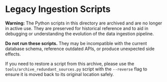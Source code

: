 # Legacy Ingestion Scripts

**Warning:** The Python scripts in this directory are archived and are no longer in active use. They are preserved for historical reference and to aid in debugging or understanding the evolution of the data ingestion pipeline.

**Do not run these scripts.** They may be incompatible with the current database schema, reference outdated APIs, or produce unexpected side effects.

If you need to restore a script from this archive, please use the `tools/archive_redundant_sources.py` script with the `--reverse` flag to ensure it is moved back to its original location safely.

